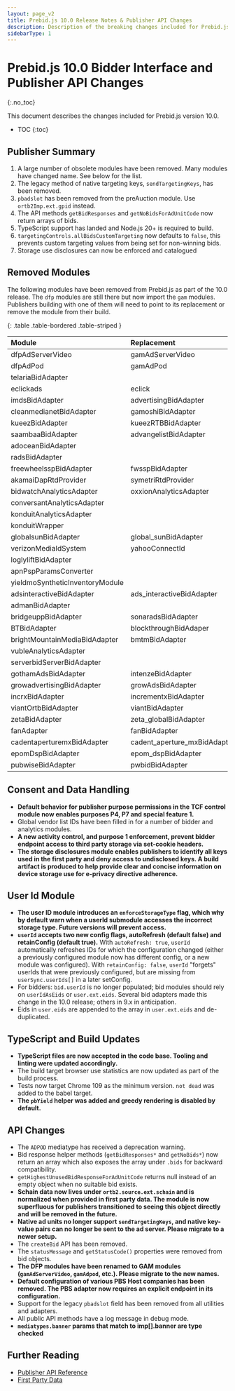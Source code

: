 ```yaml
---
layout: page_v2
title: Prebid.js 10.0 Release Notes & Publisher API Changes
description: Description of the breaking changes included for Prebid.js 10.0
sidebarType: 1
---
```


# Prebid.js 10.0 Bidder Interface and Publisher API Changes

{:.no_toc}

This document describes the changes included for Prebid.js version 10.0.

* TOC
{:toc}

## Publisher Summary

1. A large number of obsolete modules have been removed. Many modules have changed name. See below for the list.
2. The legacy method of native targeting keys, `sendTargetingKeys`, has been removed.
3. `pbadslot` has been removed from the preAuction module. Use `ortb2Imp.ext.gpid` instead.
4. The API methods `getBidResponses` and `getNoBidsForAdUnitCode` now return arrays of bids.
5. TypeScript support has landed and Node.js 20+ is required to build.
6. `targetingControls.allBidsCustomTargeting` now defaults to `false`, this prevents custom targeting values from being set for non-winning bids.
7. Storage use disclosures can now be enforced and catalogued 

## Removed Modules

The following modules have been removed from Prebid.js as part of the 10.0 release. The `dfp` modules are still there but now import the `gam` modules. Publishers building with one of them will need to point to its replacement or remove the module from their build.

{: .table .table-bordered .table-striped }

| Module | Replacement |
|:-----------------------------|:-------------------------|
| dfpAdServerVideo | gamAdServerVideo |
| dfpAdPod | gamAdPod |
| telariaBidAdapter | |
| eclickads | eclick |
| imdsBidAdapter | advertisingBidAdapter |
| cleanmedianetBidAdapter | gamoshiBidAdapter |
| kueezBidAdapter | kueezRTBBidAdapter |
| saambaaBidAdapter | advangelistBidAdapter |
| adoceanBidAdapter | |
| radsBidAdapter | |
| freewheelsspBidAdapter | fwsspBidAdapter |
| akamaiDapRtdProvider | symetriRtdProvider |
| bidwatchAnalyticsAdapter | oxxionAnalyticsAdapter |
| conversantAnalyticsAdapter | |
| konduitAnalyticsAdapter | |
| konduitWrapper | |
| globalsunBidAdapter | global_sunBidAdapter |
| verizonMediaIdSystem | yahooConnectId |
| loglyliftBidAdapter | |
| apnPspParamsConverter | |
| yieldmoSyntheticInventoryModule | |
| adsinteractiveBidAdapter | ads_interactiveBidAdapter |
| admanBidAdapter | |
| bridgeuppBidAdapter | sonaradsBidAdapter |
| BTBidAdapter | blockthroughBidAdaper |
| brightMountainMediaBidAdapter | bmtmBidAdapter |
| vubleAnalyticsAdapter | |
| serverbidServerBidAdapter | |
| gothamAdsBidAdapter | intenzeBidAdapter |
| growadvertisingBidAdapter | growAdsBidAdapter |
| incrxBidAdapter | incrementxBidAdapter |
| viantOrtbBidAdapter | viantBidAdapter |
| zetaBidAdapter | zeta_globalBidAdapter |
| fanAdapter | fanBidAdapter |
| cadentaperturemxBidAdapter | cadent_aperture_mxBidAdapter |
| epomDspBidAdapter | epom_dspBidAdapter |
| pubwiseBidAdapter | pwbidBidAdapter |

## Consent and Data Handling

* **Default behavior for publisher purpose permissions in the TCF control module now enables purposes P4, P7 and special feature 1.**
* Global vendor list IDs have been filled in for a number of bidder and analytics modules.
* **A new activity control, and purpose 1 enforcement, prevent bidder endpoint access to third party storage via set-cookie headers.**
* **The storage disclosures module enables publishers to identify all keys used in the first party and deny access to undisclosed keys. A build artifact is produced to help provide clear and concise information on device storage use for e-privacy directive adherence.**

## User Id Module

* **The user ID module introduces an `enforceStorageType` flag, which why by default warn when a userId submodule accesses the incorrect storage type. Future versions will prevent access.**
* **`userId` accepts two new config flags, autoRefresh (default false) and retainConfig (default true).** With `autoRefresh: true`, `userId` automatically refreshes IDs for which the configuration changed (either a previously configured module now has different config, or a new module was configured). With `retainConfig: false`, `userId` "forgets" userIds that were previously configured, but are missing from `userSync.userIds[]` in a later setConfig.
* For bidders: `bid.userId` is no longer populated; bid modules should rely on `userIdAsEids` or `user.ext.eids`. Several bid adapters made this change in the 10.0 release; others in 9.x in anticipation.
* Eids in `user.eids` are appended to the array in `user.ext.eids` and de-duplicated.

## TypeScript and Build Updates

* **TypeScript files are now accepted in the code base. Tooling and linting were updated accordingly.**
* The build target browser use statistics are now updated as part of the build process.
* Tests now target Chrome 109 as the minimum version. `not dead` was added to the babel target.
* **The `pbYield` helper was added and greedy rendering is disabled by default.**

## API Changes

* The `ADPOD` mediatype has received a deprecation warning.
* Bid response helper methods (`getBidResponses*` and `getNoBids*`) now return an array which also exposes the array under `.bids` for backward compatibility.
* `getHighestUnusedBidResponseForAdUnitCode` returns null instead of an empty object when no suitable bid exists.
* **Schain data now lives under `ortb2.source.ext.schain` and is normalized when provided in first party data. The module is now superfluous for publishers transitioned to seeing this object directly and will be removed in the future.**
* **Native ad units no longer support `sendTargetingKeys`, and native key-value pairs can no longer be sent to the ad server. Please migrate to a newer setup.**
* The `createBid` API has been removed.
* The `statusMessage` and `getStatusCode()` properties were removed from bid objects.
* **The DFP modules have been renamed to GAM modules (`gamAdServerVideo`, `gamAdpod`, etc.). Please migrate to the new names.**
* **Default configuration of various PBS Host companies has been removed. The PBS adapter now requires an explicit endpoint in its configuration.**
* Support for the legacy `pbadslot` field has been removed from all utilities and adapters.
* All public API methods have a log message in debug mode.
* **`mediatypes.banner` params that match to imp[].banner are type checked**

## Further Reading

* [Publisher API Reference](/dev-docs/publisher-api-reference.html)
* [First Party Data](/features/firstPartyData.html)
